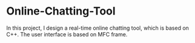 # Online-Chatting-Tool
In this project, I design a real-time online chatting tool, which is based on C++. The user interface is based on MFC frame. 
